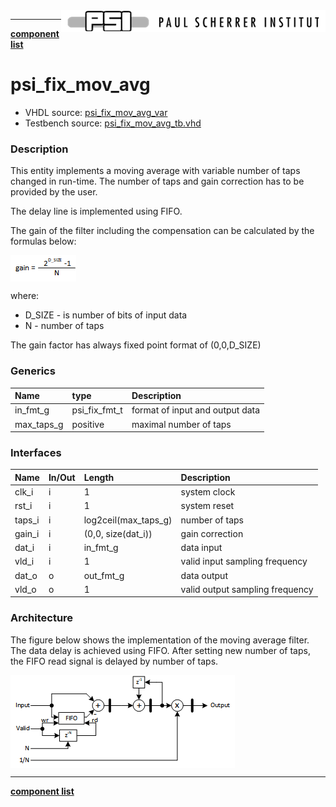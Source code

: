 <img align="right" src="psi_logo.png">

---

[**component list**](../README.md)

# psi_fix_mov_avg

- VHDL source: [psi_fix_mov_avg_var](../../hdl/psi_fix_mov_avg_var.vhd)
- Testbench source: [psi_fix_mov_avg_tb.vhd](../../testbench/psi_fix_mov_avg_var_tb/psi_fix_mov_avg_var_tb.vhd)

### Description

This entity implements a moving average with variable number of taps changed in run-time. The number of taps and gain correction has to be provided by the user.

The delay line is implemented using FIFO.

The gain of the filter including the compensation can be calculated by the formulas below:

<img align="center" src="psi_fix_mov_aver_var_f.png">

where:

- D_SIZE - is number of bits of input data
- N - number of taps

The gain factor has always fixed point format of (0,0,D_SIZE)

### Generics

| Name       | type          | Description                     |
| :--------- | :------------ | :------------------------------ |
| in_fmt_g   | psi_fix_fmt_t | format of input and output data |
| max_taps_g | positive      | maximal number of taps          |

### Interfaces

| Name   | In/Out | Length               | Description                     |
| :----- | :----- | :------------------- | :------------------------------ |
| clk_i  | i      | 1                    | system clock                    |
| rst_i  | i      | 1                    | system reset                    |
| taps_i | i      | log2ceil(max_taps_g) | number of taps                  |
| gain_i | i      | (0,0, size(dat_i))   | gain correction                 |
| dat_i  | i      | in_fmt_g             | data input                      |
| vld_i  | i      | 1                    | valid input sampling frequency  |
| dat_o  | o      | out_fmt_g            | data output                     |
| vld_o  | o      | 1                    | valid output sampling frequency |

### Architecture

The figure below shows the implementation of the moving average filter. The data delay is achieved using FIFO. After setting new number of taps, the FIFO read signal is delayed by number of taps.

<img align="center" src="psi_fix_mov_aver_var.png">

---

[**component list**](../README.md)
